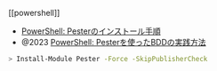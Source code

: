 [[powershell]]

- [PowerShell: Pesterのインストール手順](https://zenn.dev/atsushifx/articles/devtools-pester-install)
- @2023 [PowerShell: Pesterを使ったBDDの実践方法](https://zenn.dev/atsushifx/articles/devtools-pester-bdd-basic)

```sh
> Install-Module Pester -Force -SkipPublisherCheck
```
